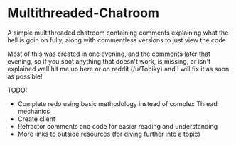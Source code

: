 # Multithreaded-Chatroom
A simple multithreaded chatroom containing comments explaining what the hell is goin on fully, along with commentless versions to just view the code.

Most of this was created in one evening, and the comments later that evening, so if you spot anything that doesn't work, is missing, or isn't explained well hit me up here or on reddit (/u/Tobiky) and I will fix it as soon as possible!

TODO:
- Complete redo using basic methodology instead of complex Thread mechanics
- Create client
- Refractor comments and code for easier reading and understanding
- More links to outside resources (for diving further into a topic)
